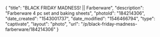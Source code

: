 {
    "title": "BLACK FRIDAY MADNESS! || Farberware",
    "description": "Farberware 4 pc set  and baking sheets",
    "photoId": "184214306",
    "date_created": "1543001737",
    "date_modified": "1546466794",
    "type": "captivate",
    "layout": "photo",
    "url": "\/p\/black-friday-madness-farberware\/184214306"
}